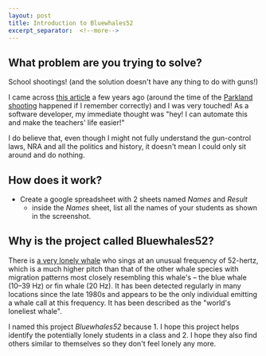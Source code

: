 ```yaml
---
layout: post
title: Introduction to Bluewhales52
excerpt_separator:  <!--more-->
---
```


## What problem are you trying to solve?

School shootings! (and the solution doesn't have any thing to do with guns!)

I came across [this article](https://www.rd.com/advice/parenting/stop-bullying-strategy/) a few years ago (around the time of the [Parkland shooting](https://en.wikipedia.org/wiki/Stoneman_Douglas_High_School_shooting) happened if I remember correctly) and I was very touched! As a software developer, my immediate thought was "hey! I can automate this and make the teachers' life easier!" 

I do believe that, even though I might not fully understand the gun-control laws, NRA and all the politics and history, it doesn't mean I could only sit around and do nothing. 


## How does it work?

- Create a google spreadsheet with 2 sheets named _Names_ and _Result_
    - inside the _Names_ sheet, list all the names of your students as shown in the screenshot.
     

## Why is the project called Bluewhale*s*52?

There is [a very lonely whale](https://en.wikipedia.org/wiki/52-hertz_whale) who sings at an unusual frequency of 52-hertz, which is a much higher pitch than that of the other whale species with migration patterns most closely resembling this whale's – the blue whale (10–39 Hz) or fin whale (20 Hz). It has been detected regularly in many locations since the late 1980s and appears to be the only individual emitting a whale call at this frequency. It has been described as the "world's loneliest whale". 

I named this project _Bluewhale*s*52_ because 1. I hope this project helps identify the potentially lonely students in a class and 2. I hope they also find others similar to themselves so they don't feel lonely any more. 




